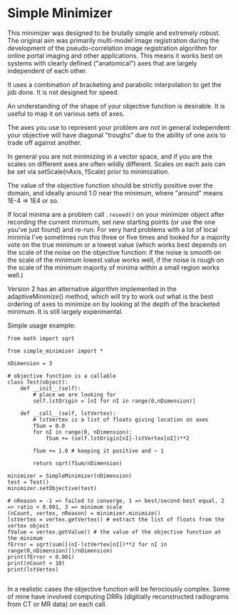 # Simple Minimizer

This minimizer was designed to be brutally simple and extremely
robust. The original aim was primarily multi-model image registration
during the development of the pseudo-correlation image registration
algorithm for online portal imaging and other applications. This means
it works best on systems with clearly defined ("anatomical") axes
that are largely independent of each other.

It uses a combination of bracketing and parabolic interpolation to
get the job done. It is not designed for speed.

An understanding of the shape of your objective function is
desirable. It is useful to map it on various sets of axes. 

The axes you use to represent your problem are not in general 
independent: your objective will have diagonal "troughs"
due to the ability of one axis to trade off against another.

In general you are not minimizing in a vector space, and if you are the
scales on different axes are often wildly different. Scales on each
axis can be set via setScale(nAxis, fScale) prior to minimization.

The value of the objective function should be strictly positive over the
domain, and ideally around 1.0 near the minimum, where "around"
means 1E-4 => 1E4 or so.

If local minima are a problem call `.reseed()` on your minimizer object
after recording the current minimum, set new starting points (or use
the one you've just found) and re-run. For very hard problems with a
lot of local minimia I've sometimes run this three or five times and looked
for a majority vote on the true minimum or a lowest value (which works
best depends on the scale of the noise on the objective function: if the
noise is smooth on the scale of the minimum lowest value works well, if
the noise is rough on the scale of the minimum majority of minima within
a small region works well.)

Version 2 has an alternative algorithm implemented in the adaptiveMinimize()
method, which will try to work out what is the best ordering of axes to 
minimize on by looking at the depth of the bracketed minimum. It is still
largely experimental.

Simple usage example:

```
from math import sqrt

from simple_minimizer import *

nDimension = 3

# objective function is a callable
class Test(object):
    def __init__(self):
        # place we are looking for
        self.lstOrigin = [nI for nI in range(0,nDimension)]
            
    def __call__(self, lstVertex):
        # lstVertex is a list of floats giving location on axes
        fSum = 0.0
        for nI in range(0, nDimension):
            fSum += (self.lstOrigin[nI]-lstVertex[nI])**2
            
        fSum += 1.0 # keeping it positive and ~ 1
        
        return sqrt(fSum/nDimension)

minimizer = SimpleMinimizer(nDimension)
test = Test()
minimizer.setObjective(test)

# nReason = -1 => failed to converge, 1 => best/second-best equal, 2 => ratio < 0.001, 3 => minimum scale
(nCount, vertex, nReason) = minimizer.minimize()
lstVertex = vertex.getVertex() # extract the list of floats from the vertex object
fValue = vertex.getValue() # the value of the objective function at the minimum
fError = sqrt(sum([(nI-lstVertex[nI])**2 for nI in range(0,nDimension)])/nDimension)
print(fError < 0.001)
print(nCount < 10)
print(lstVertex)
    
```

In a realistic cases the objective function will be ferociously complex. Some
of mine have involved computing DRRs (digitially reconstructed radiograms
from CT or MR data) on each call.
